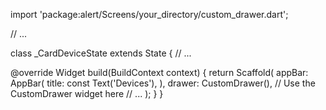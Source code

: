 import 'package:alert/Screens/your_directory/custom_drawer.dart';

// ...

class _CardDeviceState extends State<CardDevicePage> {
  // ...
  
  @override
  Widget build(BuildContext context) {
    return Scaffold(
      appBar: AppBar(
        title: const Text('Devices'),
      ),
      drawer: CustomDrawer(), // Use the CustomDrawer widget here
      // ...
    );
  }
}
